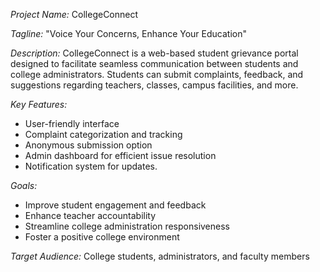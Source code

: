 
*Project Name:* CollegeConnect


*Tagline:* "Voice Your Concerns, Enhance Your Education"

*Description:*
CollegeConnect is a web-based student grievance portal designed to facilitate seamless communication between students and college administrators. Students can submit complaints, feedback, and suggestions regarding teachers, classes, campus facilities, and more.

*Key Features:*
- User-friendly interface
- Complaint categorization and tracking
- Anonymous submission option
- Admin dashboard for efficient issue resolution
- Notification system for updates.


*Goals:*
- Improve student engagement and feedback
- Enhance teacher accountability
- Streamline college administration responsiveness
- Foster a positive college environment



*Target Audience:* College students, administrators, and faculty members
